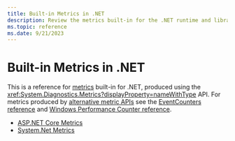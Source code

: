 ```yaml
---
title: Built-in Metrics in .NET
description: Review the metrics built-in for the .NET runtime and libraries.
ms.topic: reference
ms.date: 9/21/2023
---
```


# Built-in Metrics in .NET

This is a reference for [metrics](metrics.md) built-in for .NET, produced using the
<xref:System.Diagnostics.Metrics?displayProperty=nameWithType> API. For metrics produced by [alternative metric APIs](compare-metric-apis.md)
see the [EventCounters reference](available-counters.md) and [Windows Performance Counter reference](../../framework/debug-trace-profile/performance-counters.md).

- [ASP.NET Core Metrics](built-in-metrics-aspnetcore.md)
- [System.Net Metrics](built-in-metrics-system-net.md)
